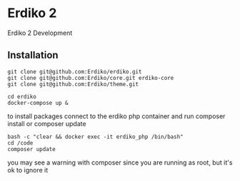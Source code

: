 Erdiko 2
========

Erdiko 2 Development


Installation
------------

    git clone git@github.com:Erdiko/erdiko.git
    git clone git@github.com:Erdiko/core.git erdiko-core
    git clone git@github.com:Erdiko/theme.git

    cd erdiko
    docker-compose up &

to install packages connect to the erdiko php container and run composer install or composer update

    bash -c "clear && docker exec -it erdiko_php /bin/bash"
    cd /code
    composer update

you may see a warning with composer since you are running as root, but it's ok to ignore it
